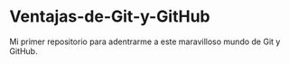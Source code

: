 # Ventajas-de-Git-y-GitHub
Mi primer repositorio para adentrarme a este maravilloso mundo de Git y GitHub.
